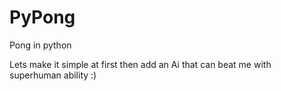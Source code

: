 # PyPong
Pong in python

Lets make it simple at first then add an Ai that can beat me with superhuman ability :)
